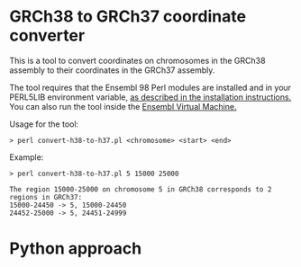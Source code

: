 # GRCh38 to GRCh37 coordinate converter

This is a tool to convert coordinates on chromosomes in the GRCh38 assembly to their coordinates in the GRCh37 assembly.

The tool requires that the Ensembl 98 Perl modules are installed and in your PERL5LIB environment variable, [as described in the installation instructions.](http://www.ensembl.org/info/docs/api/api_installation.html) You can also run the tool inside the [Ensembl Virtual Machine.](http://www.ensembl.org/info/data/virtual_machine.html)

Usage for the tool:

```
> perl convert-h38-to-h37.pl <chromosome> <start> <end>
```

Example:

```
> perl convert-h38-to-h37.pl 5 15000 25000

The region 15000-25000 on chromosome 5 in GRCh38 corresponds to 2 regions in GRCh37:
15000-24450 -> 5, 15000-24450
24452-25000 -> 5, 24451-24999
```

# Python approach
